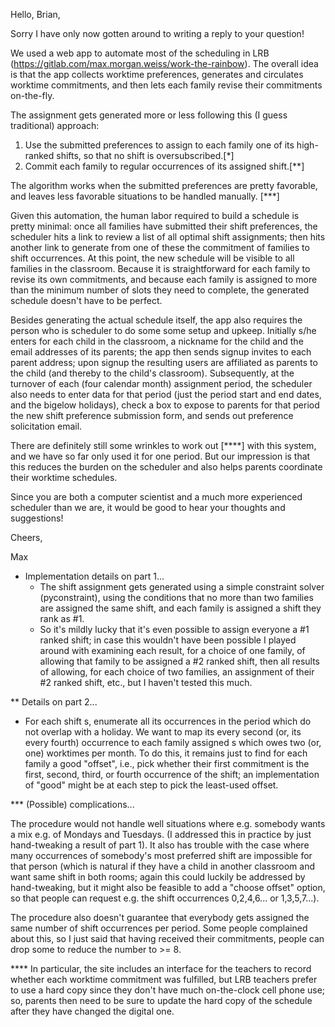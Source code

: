 Hello, Brian,

Sorry I have only now gotten around to writing a reply to your question!

We used a web app to automate most of the scheduling in LRB (https://gitlab.com/max.morgan.weiss/work-the-rainbow).  The overall idea is that the app collects worktime preferences, generates and circulates worktime commitments, and then lets each family revise their commitments on-the-fly.  

The assignment gets generated more or less following this (I guess traditional) approach:

1. Use the submitted preferences to assign to each family one of its high-ranked shifts, so that no shift is oversubscribed.[*]
2. Commit each family to regular occurrences of its assigned shift.[**]

The algorithm works when the submitted preferences are pretty favorable, and leaves less favorable situations to be handled manually. [***]

Given this automation, the human labor required to build a schedule is pretty minimal: once all families have submitted their shift preferences, the scheduler hits a link to review a list of all optimal shift assignments; then hits another link to generate from one of these the commitment of families to shift occurrences.  At this point, the new schedule will be visible to all families in the classroom.  Because it is straightforward for each family to revise its own commitments, and because each family is assigned to more than the minimum number of slots they need to complete, the generated schedule doesn't have to be perfect.

Besides generating the actual schedule itself, the app also requires the person who is scheduler to do some some setup and upkeep.  Initially s/he enters for each child in the classroom, a nickname for the child and the email addresses of its parents; the app then sends signup invites to each parent address; upon signup the resulting users are affiliated as parents to the child (and thereby to the child's classroom).  Subsequently, at the turnover of each (four calendar month) assignment period, the scheduler also needs to enter data for that period (just the period start and end dates, and the bigelow holidays), check a box to expose to parents for that period the new shift preference submission form, and sends out preference solicitation email.

There are definitely still some wrinkles to work out [****] with this system, and we have so far only used it for one period.  But our impression is that this reduces the burden on the scheduler and also helps parents coordinate their worktime schedules.

Since you are both a computer scientist and a much more experienced scheduler than we are, it would be good to hear your thoughts and suggestions!

Cheers,

Max

* Implementation details on part 1...
   - The shift assignment gets generated using a simple constraint solver (pyconstraint), using the conditions that no more than two families are assigned the same shift, and each family is assigned a shift they rank as #1.
   - So it's mildly lucky that it's even possible to assign everyone a #1 ranked shift; in case this wouldn't have been possible I played around with examining each result, for a choice of one family, of allowing that family to be assigned a #2 ranked shift, then all results of allowing, for each choice of two families, an assignment of their #2 ranked shift, etc., but I haven't tested this much.
 
** Details on part 2...
   - For each shift s, enumerate all its occurrences in the period which do not overlap with a holiday.  We want to map its every second (or, its every fourth) occurrence to each family assigned s which owes two (or, one) worktimes per month.  To do this, it remains just to find for each family a good "offset", i.e., pick whether their first commitment is the first, second, third, or fourth occurrence of the shift; an implementation of "good" might be at each step to pick the least-used offset.

*** (Possible) complications...

The procedure would not handle well situations where e.g. somebody wants a mix e.g. of Mondays and Tuesdays.  (I addressed this in practice by just hand-tweaking a result of part 1).  It also has trouble with the case where many occurrences of somebody's most preferred shift are impossible for that person (which is natural if they have a child in another classroom and want same shift in both rooms; again this could luckily be addressed by hand-tweaking, but it might also be feasible to add a "choose offset" option, so that people can request e.g. the shift occurrences 0,2,4,6... or 1,3,5,7...). 

The procedure also doesn't guarantee that everybody gets assigned the same number of shift occurrences per period.  Some people complained about this, so I just said that having received their commitments, people can drop some to reduce the number to >= 8.

**** In particular, the site includes an interface for the teachers to record whether each worktime commitment was fulfilled, but LRB teachers prefer to use a hard copy since they don't have much on-the-clock cell phone use; so, parents then need to be sure to update the hard copy of the schedule after they have changed the digital one.


